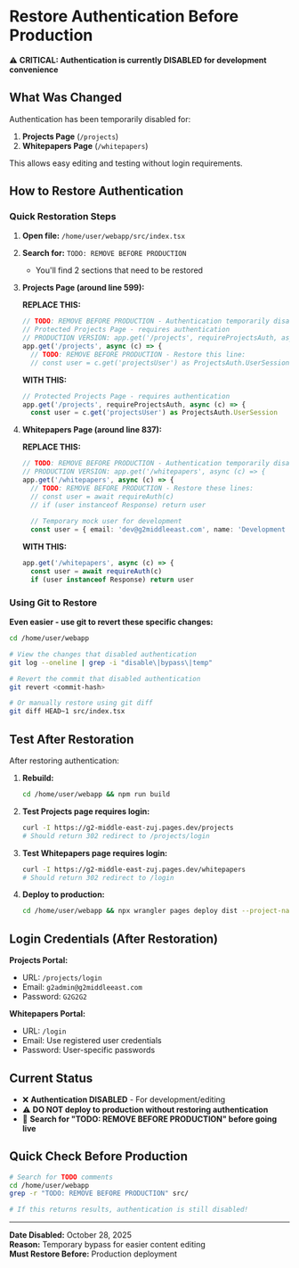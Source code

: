 # Restore Authentication Before Production

⚠️ **CRITICAL: Authentication is currently DISABLED for development convenience**

## What Was Changed

Authentication has been temporarily disabled for:
1. **Projects Page** (`/projects`)
2. **Whitepapers Page** (`/whitepapers`)

This allows easy editing and testing without login requirements.

## How to Restore Authentication

### Quick Restoration Steps

1. **Open file:** `/home/user/webapp/src/index.tsx`

2. **Search for:** `TODO: REMOVE BEFORE PRODUCTION`
   - You'll find 2 sections that need to be restored

3. **Projects Page (around line 599):**

   **REPLACE THIS:**
   ```typescript
   // TODO: REMOVE BEFORE PRODUCTION - Authentication temporarily disabled for editing
   // Protected Projects Page - requires authentication
   // PRODUCTION VERSION: app.get('/projects', requireProjectsAuth, async (c) => {
   app.get('/projects', async (c) => {
     // TODO: REMOVE BEFORE PRODUCTION - Restore this line:
     // const user = c.get('projectsUser') as ProjectsAuth.UserSession
   ```

   **WITH THIS:**
   ```typescript
   // Protected Projects Page - requires authentication
   app.get('/projects', requireProjectsAuth, async (c) => {
     const user = c.get('projectsUser') as ProjectsAuth.UserSession
   ```

4. **Whitepapers Page (around line 837):**

   **REPLACE THIS:**
   ```typescript
   // TODO: REMOVE BEFORE PRODUCTION - Authentication temporarily disabled for editing
   // PRODUCTION VERSION: app.get('/whitepapers', async (c) => {
   app.get('/whitepapers', async (c) => {
     // TODO: REMOVE BEFORE PRODUCTION - Restore these lines:
     // const user = await requireAuth(c)
     // if (user instanceof Response) return user
     
     // Temporary mock user for development
     const user = { email: 'dev@g2middleeast.com', name: 'Development User' }
   ```

   **WITH THIS:**
   ```typescript
   app.get('/whitepapers', async (c) => {
     const user = await requireAuth(c)
     if (user instanceof Response) return user
   ```

### Using Git to Restore

**Even easier - use git to revert these specific changes:**

```bash
cd /home/user/webapp

# View the changes that disabled authentication
git log --oneline | grep -i "disable\|bypass\|temp"

# Revert the commit that disabled authentication
git revert <commit-hash>

# Or manually restore using git diff
git diff HEAD~1 src/index.tsx
```

## Test After Restoration

After restoring authentication:

1. **Rebuild:**
   ```bash
   cd /home/user/webapp && npm run build
   ```

2. **Test Projects page requires login:**
   ```bash
   curl -I https://g2-middle-east-zuj.pages.dev/projects
   # Should return 302 redirect to /projects/login
   ```

3. **Test Whitepapers page requires login:**
   ```bash
   curl -I https://g2-middle-east-zuj.pages.dev/whitepapers
   # Should return 302 redirect to /login
   ```

4. **Deploy to production:**
   ```bash
   cd /home/user/webapp && npx wrangler pages deploy dist --project-name g2-middle-east
   ```

## Login Credentials (After Restoration)

**Projects Portal:**
- URL: `/projects/login`
- Email: `g2admin@g2middleeast.com`
- Password: `G2G2G2`

**Whitepapers Portal:**
- URL: `/login`
- Email: Use registered user credentials
- Password: User-specific passwords

## Current Status

- ❌ **Authentication DISABLED** - For development/editing
- ⚠️ **DO NOT deploy to production without restoring authentication**
- 📝 **Search for "TODO: REMOVE BEFORE PRODUCTION" before going live**

## Quick Check Before Production

```bash
# Search for TODO comments
cd /home/user/webapp
grep -r "TODO: REMOVE BEFORE PRODUCTION" src/

# If this returns results, authentication is still disabled!
```

---

**Date Disabled:** October 28, 2025  
**Reason:** Temporary bypass for easier content editing  
**Must Restore Before:** Production deployment
